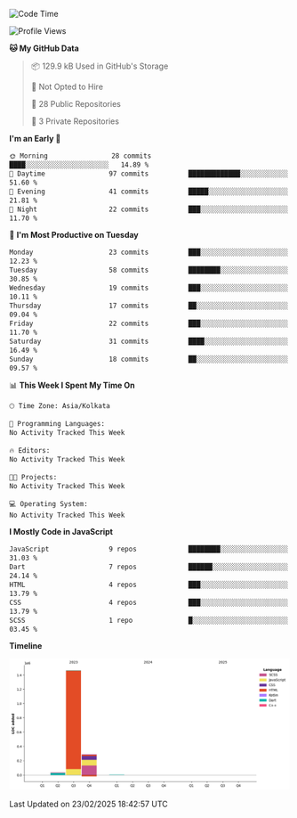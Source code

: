 <!--START_SECTION:waka-->
![Code Time](http://img.shields.io/badge/Code%20Time-359%20hrs%204%20mins-blue)

![Profile Views](http://img.shields.io/badge/Profile%20Views-0-blue)

**🐱 My GitHub Data** 

> 📦 129.9 kB Used in GitHub's Storage 
 > 
> 🚫 Not Opted to Hire
 > 
> 📜 28 Public Repositories 
 > 
> 🔑 3 Private Repositories 
 > 
**I'm an Early 🐤** 

```text
🌞 Morning                28 commits          ████░░░░░░░░░░░░░░░░░░░░░   14.89 % 
🌆 Daytime                97 commits          █████████████░░░░░░░░░░░░   51.60 % 
🌃 Evening                41 commits          █████░░░░░░░░░░░░░░░░░░░░   21.81 % 
🌙 Night                  22 commits          ███░░░░░░░░░░░░░░░░░░░░░░   11.70 % 
```
📅 **I'm Most Productive on Tuesday** 

```text
Monday                   23 commits          ███░░░░░░░░░░░░░░░░░░░░░░   12.23 % 
Tuesday                  58 commits          ████████░░░░░░░░░░░░░░░░░   30.85 % 
Wednesday                19 commits          ███░░░░░░░░░░░░░░░░░░░░░░   10.11 % 
Thursday                 17 commits          ██░░░░░░░░░░░░░░░░░░░░░░░   09.04 % 
Friday                   22 commits          ███░░░░░░░░░░░░░░░░░░░░░░   11.70 % 
Saturday                 31 commits          ████░░░░░░░░░░░░░░░░░░░░░   16.49 % 
Sunday                   18 commits          ██░░░░░░░░░░░░░░░░░░░░░░░   09.57 % 
```


📊 **This Week I Spent My Time On** 

```text
🕑︎ Time Zone: Asia/Kolkata

💬 Programming Languages: 
No Activity Tracked This Week

🔥 Editors: 
No Activity Tracked This Week

🐱‍💻 Projects: 
No Activity Tracked This Week

💻 Operating System: 
No Activity Tracked This Week
```

**I Mostly Code in JavaScript** 

```text
JavaScript               9 repos             ████████░░░░░░░░░░░░░░░░░   31.03 % 
Dart                     7 repos             ██████░░░░░░░░░░░░░░░░░░░   24.14 % 
HTML                     4 repos             ███░░░░░░░░░░░░░░░░░░░░░░   13.79 % 
CSS                      4 repos             ███░░░░░░░░░░░░░░░░░░░░░░   13.79 % 
SCSS                     1 repo              █░░░░░░░░░░░░░░░░░░░░░░░░   03.45 % 
```



**Timeline**

![Lines of Code chart](https://raw.githubusercontent.com/sairam030/sairam030/main/assets/bar_graph.png)


 Last Updated on 23/02/2025 18:42:57 UTC
<!--END_SECTION:waka-->
